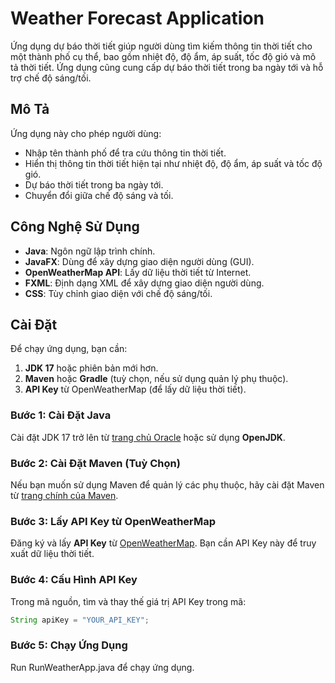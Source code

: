 # Weather Forecast Application

Ứng dụng dự báo thời tiết giúp người dùng tìm kiếm thông tin thời tiết cho một thành phố cụ thể, bao gồm nhiệt độ, độ ẩm, áp suất, tốc độ gió và mô tả thời tiết. Ứng dụng cũng cung cấp dự báo thời tiết trong ba ngày tới và hỗ trợ chế độ sáng/tối.

## Mô Tả

Ứng dụng này cho phép người dùng:
- Nhập tên thành phố để tra cứu thông tin thời tiết.
- Hiển thị thông tin thời tiết hiện tại như nhiệt độ, độ ẩm, áp suất và tốc độ gió.
- Dự báo thời tiết trong ba ngày tới.
- Chuyển đổi giữa chế độ sáng và tối.

## Công Nghệ Sử Dụng

- **Java**: Ngôn ngữ lập trình chính.
- **JavaFX**: Dùng để xây dựng giao diện người dùng (GUI).
- **OpenWeatherMap API**: Lấy dữ liệu thời tiết từ Internet.
- **FXML**: Định dạng XML để xây dựng giao diện người dùng.
- **CSS**: Tùy chỉnh giao diện với chế độ sáng/tối.

## Cài Đặt

Để chạy ứng dụng, bạn cần:
1. **JDK 17** hoặc phiên bản mới hơn.
2. **Maven** hoặc **Gradle** (tuỳ chọn, nếu sử dụng quản lý phụ thuộc).
3. **API Key** từ OpenWeatherMap (để lấy dữ liệu thời tiết).

### Bước 1: Cài Đặt Java
Cài đặt JDK 17 trở lên từ [trang chủ Oracle](https://www.oracle.com/java/technologies/javase-jdk17-downloads.html) hoặc sử dụng **OpenJDK**.

### Bước 2: Cài Đặt Maven (Tuỳ Chọn)
Nếu bạn muốn sử dụng Maven để quản lý các phụ thuộc, hãy cài đặt Maven từ [trang chính của Maven](https://maven.apache.org/download.cgi).

### Bước 3: Lấy API Key từ OpenWeatherMap
Đăng ký và lấy **API Key** từ [OpenWeatherMap](https://openweathermap.org/api). Bạn cần API Key này để truy xuất dữ liệu thời tiết.

### Bước 4: Cấu Hình API Key
Trong mã nguồn, tìm và thay thế giá trị API Key trong mã:

```java
String apiKey = "YOUR_API_KEY";
```

### Bước 5: Chạy Ứng Dụng
Run RunWeatherApp.java để chạy ứng dụng.
